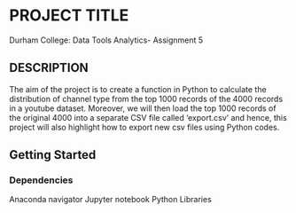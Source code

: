 # PROJECT TITLE
Durham College: Data Tools Analytics- Assignment 5
## DESCRIPTION
The aim of the project is to create a function in Python to calculate the distribution of channel type from the top 1000 records of the 4000 records in a youtube dataset.
Moreover, we will then load the top 1000 records of the original 4000 into a separate CSV file called ‘export.csv’ and 
hence, this project will also highlight how to export new csv files using Python codes.
## Getting Started
### Dependencies
Anaconda navigator
Jupyter notebook
Python Libraries
